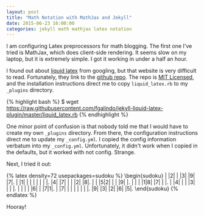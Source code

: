```yaml
---
layout: post
title: "Math Notation with MathJax and Jekyll"
date: 2015-06-23 16:00:00
categories: jekyll math mathjax latex notation
---
```


I am configuring Latex preprocessors for math blogging. 
The first one I've tried is MathJax, which does client-side rendering.
It seems slow on my laptop, but it is extremely simple.
I got it working in under a half an hour.

I found out about [liquid latex](http://www.flx.cat/jekyll/2013/11/10/liquid-latex-jekyll-plugin.html)
	from googling, but that website is very difficult to read.
Fortunately, they link to the [github repo](https://github.com/fgalindo/jekyll-liquid-latex-plugin).
The repo is [MIT Licensed](https://en.wikipedia.org/wiki/MIT_License), and the installation
	instructions direct me to copy `liquid_latex.rb` to my `_plugins` directory.

{% highlight bash %}
$ wget https://raw.githubusercontent.com/fgalindo/jekyll-liquid-latex-plugin/master/liquid_latex.rb
{% endhighlight %}

One minor point of confusion is that nobody told me that I would have to create my own `_plugins`
	directory.
From there, the configuration instructions direct me to update my `_config.yml`.
I copied the config information verbatum into my `_config.yml`.
Unfortunately, it didn't work when I copied in the defaults, but it worked with not config.  Strange.

Next, I tried it out:

{% latex density=72 usepackages=sudoku %}
\begin{sudoku}
| |2| | |3| |9| |7|.
| |1| | | | | | | |.
|4| |7| | | |2| |8|.
| | |5|2| | | |9| |.
| | | |1|8| |7| | |.
| |4| | | |3| | | |.
| | | | |6| | |7|1|.
| |7| | | | | | | |.
|9| |3| |2| |6| |5|.
\end{sudoku}
{% endlatex %}

Hooray!

